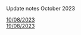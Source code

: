 Update notes October 2023

[10/08/2023](./10-08-2023/10-08-2023.md)
<br>
[19/08/2023](./19-08-2023/19-08-2023.md)
<br>
